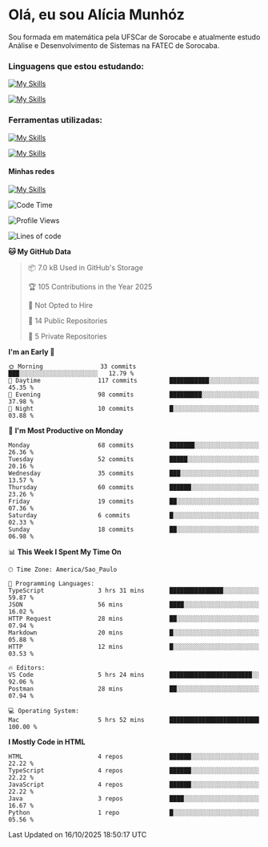 # Olá, eu sou Alícia Munhóz

<p>Sou formada em matemática pela UFSCar de Sorocabe e atualmente estudo Análise e Desenvolvimento de Sistemas na FATEC de Sorocaba.</p>

### Linguagens que estou estudando:

[![My Skills](https://skillicons.dev/icons?i=js,ts,html,css)](https://skillicons.dev)


[![My Skills](https://skillicons.dev/icons?i=nodejs,java,py,latex)](https://skillicons.dev)

### Ferramentas utilizadas:

[![My Skills](https://skillicons.dev/icons?i=vscode,discord,figma,git)](https://skillicons.dev)

[![My Skills](https://skillicons.dev/icons?i=github,gmail,mongodb,sublime)](https://skillicons.dev)

#### Minhas redes
[![My Skills](https://skillicons.dev/icons?i=linkedin)](https://www.linkedin.com/in/aliciamunhozfrancodecamargo/)

<!--START_SECTION:waka-->
![Code Time](http://img.shields.io/badge/Code%20Time-301%20hrs%2033%20mins-blue)

![Profile Views](http://img.shields.io/badge/Profile%20Views-0-blue)

![Lines of code](https://img.shields.io/badge/From%20Hello%20World%20I%27ve%20Written-94.9%20thousand%20lines%20of%20code-blue)

**🐱 My GitHub Data** 

> 📦 7.0 kB Used in GitHub's Storage 
 > 
> 🏆 105 Contributions in the Year 2025
 > 
> 🚫 Not Opted to Hire
 > 
> 📜 14 Public Repositories 
 > 
> 🔑 5 Private Repositories 
 > 
**I'm an Early 🐤** 

```text
🌞 Morning                33 commits          ███░░░░░░░░░░░░░░░░░░░░░░   12.79 % 
🌆 Daytime                117 commits         ███████████░░░░░░░░░░░░░░   45.35 % 
🌃 Evening                98 commits          █████████░░░░░░░░░░░░░░░░   37.98 % 
🌙 Night                  10 commits          █░░░░░░░░░░░░░░░░░░░░░░░░   03.88 % 
```
📅 **I'm Most Productive on Monday** 

```text
Monday                   68 commits          ███████░░░░░░░░░░░░░░░░░░   26.36 % 
Tuesday                  52 commits          █████░░░░░░░░░░░░░░░░░░░░   20.16 % 
Wednesday                35 commits          ███░░░░░░░░░░░░░░░░░░░░░░   13.57 % 
Thursday                 60 commits          ██████░░░░░░░░░░░░░░░░░░░   23.26 % 
Friday                   19 commits          ██░░░░░░░░░░░░░░░░░░░░░░░   07.36 % 
Saturday                 6 commits           █░░░░░░░░░░░░░░░░░░░░░░░░   02.33 % 
Sunday                   18 commits          ██░░░░░░░░░░░░░░░░░░░░░░░   06.98 % 
```


📊 **This Week I Spent My Time On** 

```text
🕑︎ Time Zone: America/Sao_Paulo

💬 Programming Languages: 
TypeScript               3 hrs 31 mins       ███████████████░░░░░░░░░░   59.87 % 
JSON                     56 mins             ████░░░░░░░░░░░░░░░░░░░░░   16.02 % 
HTTP Request             28 mins             ██░░░░░░░░░░░░░░░░░░░░░░░   07.94 % 
Markdown                 20 mins             █░░░░░░░░░░░░░░░░░░░░░░░░   05.88 % 
HTTP                     12 mins             █░░░░░░░░░░░░░░░░░░░░░░░░   03.53 % 

🔥 Editors: 
VS Code                  5 hrs 24 mins       ███████████████████████░░   92.06 % 
Postman                  28 mins             ██░░░░░░░░░░░░░░░░░░░░░░░   07.94 % 

💻 Operating System: 
Mac                      5 hrs 52 mins       █████████████████████████   100.00 % 
```

**I Mostly Code in HTML** 

```text
HTML                     4 repos             ██████░░░░░░░░░░░░░░░░░░░   22.22 % 
TypeScript               4 repos             ██████░░░░░░░░░░░░░░░░░░░   22.22 % 
JavaScript               4 repos             ██████░░░░░░░░░░░░░░░░░░░   22.22 % 
Java                     3 repos             ████░░░░░░░░░░░░░░░░░░░░░   16.67 % 
Python                   1 repo              █░░░░░░░░░░░░░░░░░░░░░░░░   05.56 % 
```




 Last Updated on 16/10/2025 18:50:17 UTC
<!--END_SECTION:waka-->
